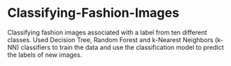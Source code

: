 # Classifying-Fashion-Images

Classifying fashion images associated with a label from ten different classes. Used Decision Tree, Random Forest and k-Nearest Neighbors (k-NN) classifiers to train the data and use the classification model to predict the labels of new images.  
